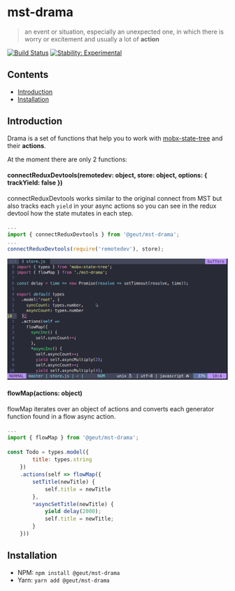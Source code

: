 # mst-drama
> an event or situation, especially an unexpected one, in which there is worry or excitement and usually a lot of **action**

[![Build Status](https://travis-ci.org/geut/mst-drama.svg?branch=master)](https://travis-ci.org/geut/mst-drama)
[![Stability: Experimental](https://masterminds.github.io/stability/experimental.svg)](https://masterminds.github.io/stability/experimental.html)

## Contents

* [Introduction](##introduction)
* [Installation](##installation)

## Introduction

Drama is a set of functions that help you to work with [mobx-state-tree](https://github.com/mobxjs/mobx-state-tree)
and their **actions**.

At the moment there are only 2 functions:

#### connectReduxDevtools(remotedev: object, store: object, options: { trackYield: false })

connectReduxDevtools works similar to the original connect from MST but also tracks each `yield` in your async actions so
you can see in the redux devtool how the state mutates in each step.

```javascript
...
import { connectReduxDevtools } from '@geut/mst-drama';
...
connectReduxDevtools(require('remotedev'), store);
```

![connect-redux-devtool](https://github.com/geut/mst-drama/raw/master/example/connect-redux-devtool.gif)

#### flowMap(actions: object)

flowMap iterates over an object of actions and converts each generator function found in a flow async action.

```javascript
...
import { flowMap } from '@geut/mst-drama';

const Todo = types.model({
        title: types.string
    })
    .actions(self => flowMap({
        setTitle(newTitle) {
            self.title = newTitle
        },
        *asyncSetTitle(newTitle) {
            yield delay(2000);
            self.title = newTitle;
        }
    }))

```

## Installation

* NPM: `npm install @geut/mst-drama`
* Yarn: `yarn add @geut/mst-drama`
